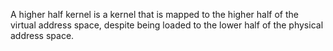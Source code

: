 A higher half kernel is a kernel that is mapped to the higher half of the virtual address space, despite being loaded to the lower half of the physical address space.

